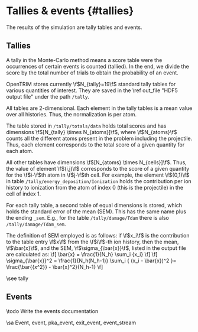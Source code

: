 # Tallies & events {#tallies}

The results of the simulation are tally tables and events.

## Tallies

A tally in the Monte-Carlo method means a score table were the occurrences of
certain events is counted (tallied). In the end, we divide the score by the total number of trials to obtain the probability of an event.

OpenTRIM stores currently \f$N_{tally}=19\f$ standard tally tables for various quantities of interest.
They are saved in the \ref out_file "HDF5 output file" under the path `/tally`.

All tables are 2-dimensional. Each element in the tally tables is a mean value over all histories. Thus, the normalization is per atom.

The table stored in `/tally/totals/data` holds total scores and has dimensions \f$[N_{tally} \times N_{atoms}]\f$, where \f$N_{atoms}\f$ counts all the different atoms present in the problem including the projectile. Thus, each element corresponds to the total score of a given quantity for each atom.

All other tables have dimensions \f$[N_{atoms} \times N_{cells}]\f$. Thus, the value of element \f$(i,j)\f$ corresponds to the score of a given quantity for the \f$i-\f$th atom in \f$j-\f$th cell. For example, the element \f$(0,1)\f$ in table `/tally/energy_deposition/Ionization` holds the contribution per ion history to ionization from the atom of index 0 (this is the projectile) in the cell of index 1.

For each tally table, a second table of equal dimensions is stored, which holds the standard error of the mean (SEM). This has the same name plus the ending `_sem`. E.g., for the table `/tally/damage/Tdam` there is also `/tally/damage/Tdam_sem`.

The definition of SEM employed is as follows: if \f$x_i\f$ is the contribution to the table entry \f$x\f$ from the \f$i\f$-th ion history, then the mean, \f$\bar{x}\f$, and the SEM, \f$\sigma_{\bar{x}}\f$, listed in the output file are calculated as:
\f[
\bar{x} = \frac{1}{N_h} \sum_i {x_i}
\f]
\f[
\sigma_{\bar{x}}^2 = \frac{1}{N_h(N_h-1)} \sum_i { (x_i - \bar{x})^2 }=
\frac{\bar{{x^2}} - \bar{x}^2}{N_h-1}
\f]

\see tally

## Events

\todo Write the events documentation

\sa Event, event, pka_event, exit_event, event_stream 